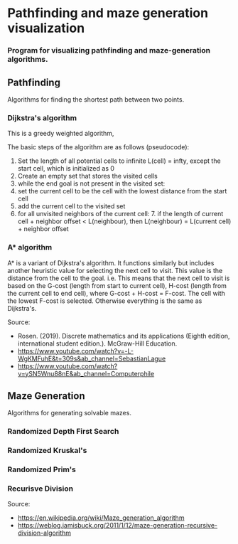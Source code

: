 # Pathfinding and maze generation visualization

### Program for visualizing pathfinding and maze-generation algorithms.

## Pathfinding

Algorithms for finding the shortest path between two points.

### Dijkstra's algorithm

This is a greedy weighted algorithm, 

The basic steps of the algorithm are as follows (pseudocode):
1. Set the length of all potential cells to infinite L(cell) = infty, except the start cell, which is initialized as 0
2. Create an empty set that stores the visited cells
3. while the end goal is not present in the visited set: 
  4. set the current cell to be the cell with the lowest distance from the start cell
  5. add the current cell to the visited set
  6. for all unvisited neighbors of the current cell:
    7. if the length of current cell + neighbor offset < L(neighbour), then L(neighbour) = L(current cell) + neighbor offset

### A* algorithm

A* is a variant of Dijkstra's algorithm. It functions similarly but includes another heuristic value for selecting the next cell to visit. This value is the distance from the cell to the goal. i.e. This means that the next cell to visit is based on the G-cost (length from start to current cell), H-cost (length from the current cell to end cell), where G-cost + H-cost = F-cost. The cell with the lowest F-cost is selected. Otherwise everything is the same as Dijkstra's.

Source:
- Rosen. (2019). Discrete mathematics and its applications (Eighth edition, international student edition.). McGraw-Hill Education.
- https://www.youtube.com/watch?v=-L-WgKMFuhE&t=309s&ab_channel=SebastianLague
- https://www.youtube.com/watch?v=ySN5Wnu88nE&ab_channel=Computerphile

## Maze Generation

Algorithms for generating solvable mazes.

### Randomized Depth First Search


### Randomized Kruskal's

### Randomized Prim's

### Recurisve Division

Source:
- https://en.wikipedia.org/wiki/Maze_generation_algorithm
- https://weblog.jamisbuck.org/2011/1/12/maze-generation-recursive-division-algorithm
